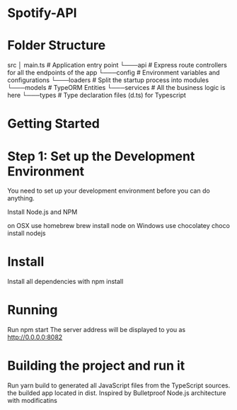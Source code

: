 
# Spotify-API
# Folder Structure

src
│   main.ts         # Application entry point
└───api             # Express route controllers for all the endpoints of the app
└───config          # Environment variables and configurations
└───loaders         # Split the startup process into modules
└───models          # TypeORM Entities
└───services        # All the business logic is here
└───types           # Type declaration files (d.ts) for Typescript

# Getting Started
# Step 1: Set up the Development Environment
You need to set up your development environment before you can do anything.

Install Node.js and NPM

on OSX use homebrew brew install node
on Windows use chocolatey choco install nodejs
# Install
Install all dependencies with npm install
# Running 
Run npm  start
The server address will be displayed to you as http://0.0.0.0:8082
# Building the project and run it
Run yarn build to generated all JavaScript files from the TypeScript sources.
the builded app located in dist.
Inspired by Bulletproof Node.js architecture with modificatins
